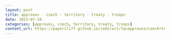 ```yaml
---
layout: post
title: approves · czech · territory · treaty · troops
date: 2023-07-19
categories: [approves, czech, territory, treaty, troops]
content_url: https://papercliff.github.io/redirect/?q=approves+czech+territory+treaty+troops&tbs=cdr:1,cd_min:7/18/2023,cd_max:7/20/2023
---
```

